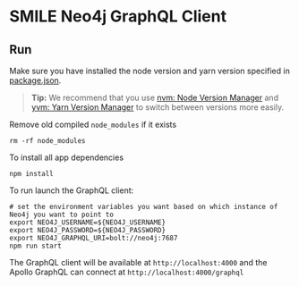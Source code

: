 # SMILE Neo4j GraphQL Client

## Run

Make sure you have installed the node version and yarn version specified in
[package.json](https://github.com/mskcc/smile-dashboard/blob/master/package.json).

> **Tip:** We recommend that you use [nvm: Node Version Manager](https://github.com/nvm-sh/nvm) and [yvm: Yarn Version Manager](https://yvm.js.org/docs/overview) to switch between versions more easily.

Remove old compiled `node_modules` if it exists

```
rm -rf node_modules
```

To install all app dependencies

```
npm install
```

To run launch the GraphQL client:

```
# set the environment variables you want based on which instance of Neo4j you want to point to
export NEO4J_USERNAME=${NEO4J_USERNAME}
export NEO4J_PASSWORD=${NEO4J_PASSWORD}
export NEO4J_GRAPHQL_URI=bolt://neo4j:7687
npm run start
```

The GraphQL client will be available at `http://localhost:4000` and the Apollo GraphQL can connect at `http://localhost:4000/graphql`
